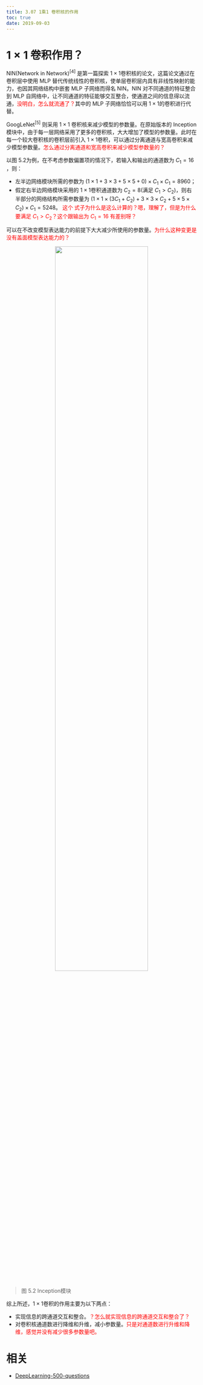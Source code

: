 ```yaml
---
title: 3.07 1乘1 卷积核的作用
toc: true
date: 2019-09-03
---
```



# $1\times1$ 卷积作用？

NIN(Network in Network)$^{[4]}​$ 是第一篇探索 $1\times1​$ 卷积核的论文，这篇论文通过在卷积层中使用 MLP 替代传统线性的卷积核，使单层卷积层内具有非线性映射的能力，也因其网络结构中嵌套 MLP 子网络而得名 NIN。NIN 对不同通道的特征整合到 MLP 自网络中，让不同通道的特征能够交互整合，使通道之间的信息得以流通，<span style="color:red;">没明白，怎么就流通了？</span>其中的 MLP 子网络恰恰可以用 $1\times1​$ 的卷积进行代替。

GoogLeNet$^{[5]}​$ 则采用 $1\times1​$ 卷积核来减少模型的参数量。在原始版本的 Inception 模块中，由于每一层网络采用了更多的卷积核，大大增加了模型的参数量。此时在每一个较大卷积核的卷积层前引入 $1\times1​$ 卷积，可以通过分离通道与宽高卷积来减少模型参数量。<span style="color:red;">怎么通过分离通道和宽高卷积来减少模型参数量的？</span>

以图 5.2为例，在不考虑参数偏置项的情况下，若输入和输出的通道数为 $C_1=16​$，则：

- 左半边网络模块所需的参数为 $(1\times1+3\times3+5\times5+0)\times C_1\times C_1=8960​$；
- 假定右半边网络模块采用的 $1\times1​$ 卷积通道数为 $C_2=8​$ (满足 $C_1>C_2$)​，则右半部分的网络结构所需参数量为 $(1\times1\times (3C_1+C_2)+3\times3\times C_2 +5\times5\times C_2)\times C_1=5248​$。 <span style="color:red;">这个 式子为什么是这么计算的？嗯，理解了，但是为什么要满足 $C_1>C_2$？这个跟输出为 $C_1=16​$ 有差别呀？ </span>

可以在不改变模型表达能力的前提下大大减少所使用的参数量。<span style="color:red;">为什么这种变更是没有盖面模型表达能力的？</span>

<p align="center">
    <img width="70%" height="70%" src="http://images.iterate.site/blog/image/20190722/2b6uhdp5Kyak.png?imageslim">
</p>

> 图 5.2 Inception模块

综上所述，$1\times 1​$ 卷积的作用主要为以下两点：

- 实现信息的跨通道交互和整合。<span style="color:red;">？怎么就实现信息的跨通道交互和整合了？</span>
- 对卷积核通道数进行降维和升维，减小参数量。<span style="color:red;">只是对通道数进行升维和降维，感觉并没有减少很多参数量吧。</span>









# 相关

- [DeepLearning-500-questions](https://github.com/scutan90/DeepLearning-500-questions)

